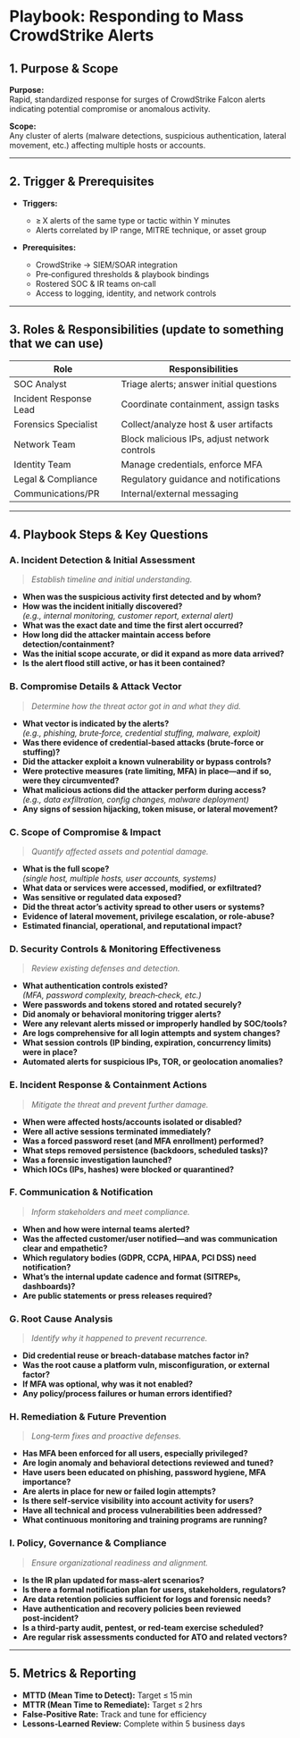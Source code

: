 # Playbook: Responding to Mass CrowdStrike Alerts

## 1. Purpose & Scope
**Purpose:**  
Rapid, standardized response for surges of CrowdStrike Falcon alerts indicating potential compromise or anomalous activity.

**Scope:**  
Any cluster of alerts (malware detections, suspicious authentication, lateral movement, etc.) affecting multiple hosts or accounts.

---

## 2. Trigger & Prerequisites

- **Triggers:**  
  - ≥ X alerts of the same type or tactic within Y minutes  
  - Alerts correlated by IP range, MITRE technique, or asset group

- **Prerequisites:**  
  - CrowdStrike → SIEM/SOAR integration  
  - Pre‑configured thresholds & playbook bindings  
  - Rostered SOC & IR teams on‑call  
  - Access to logging, identity, and network controls

---

## 3. Roles & Responsibilities (update to something that we can use)

| Role                  | Responsibilities                                    |
|-----------------------|-----------------------------------------------------|
| SOC Analyst           | Triage alerts; answer initial questions             |
| Incident Response Lead| Coordinate containment, assign tasks                |
| Forensics Specialist  | Collect/analyze host & user artifacts               |
| Network Team          | Block malicious IPs, adjust network controls        |
| Identity Team         | Manage credentials, enforce MFA                     |
| Legal & Compliance    | Regulatory guidance and notifications               |
| Communications/PR     | Internal/external messaging                         |

---

## 4. Playbook Steps & Key Questions

### A. Incident Detection & Initial Assessment  
> *Establish timeline and initial understanding.*

- **When was the suspicious activity first detected and by whom?**  
- **How was the incident initially discovered?**  
  _(e.g., internal monitoring, customer report, external alert)_  
- **What was the exact date and time the first alert occurred?**  
- **How long did the attacker maintain access before detection/containment?**  
- **Was the initial scope accurate, or did it expand as more data arrived?**  
- **Is the alert flood still active, or has it been contained?**  

### B. Compromise Details & Attack Vector  
> *Determine how the threat actor got in and what they did.*

- **What vector is indicated by the alerts?**  
  _(e.g., phishing, brute‑force, credential stuffing, malware, exploit)_  
- **Was there evidence of credential‑based attacks (brute‑force or stuffing)?**  
- **Did the attacker exploit a known vulnerability or bypass controls?**  
- **Were protective measures (rate limiting, MFA) in place—and if so, were they circumvented?**  
- **What malicious actions did the attacker perform during access?**  
  _(e.g., data exfiltration, config changes, malware deployment)_  
- **Any signs of session hijacking, token misuse, or lateral movement?**  

### C. Scope of Compromise & Impact  
> *Quantify affected assets and potential damage.*

- **What is the full scope?**  
  _(single host, multiple hosts, user accounts, systems)_  
- **What data or services were accessed, modified, or exfiltrated?**  
- **Was sensitive or regulated data exposed?**  
- **Did the threat actor’s activity spread to other users or systems?**  
- **Evidence of lateral movement, privilege escalation, or role‑abuse?**  
- **Estimated financial, operational, and reputational impact?**  

### D. Security Controls & Monitoring Effectiveness  
> *Review existing defenses and detection.*

- **What authentication controls existed?**  
  _(MFA, password complexity, breach‑check, etc.)_  
- **Were passwords and tokens stored and rotated securely?**  
- **Did anomaly or behavioral monitoring trigger alerts?**  
- **Were any relevant alerts missed or improperly handled by SOC/tools?**  
- **Are logs comprehensive for all login attempts and system changes?**  
- **What session controls (IP binding, expiration, concurrency limits) were in place?**  
- **Automated alerts for suspicious IPs, TOR, or geolocation anomalies?**  

### E. Incident Response & Containment Actions  
> *Mitigate the threat and prevent further damage.*

- **When were affected hosts/accounts isolated or disabled?**  
- **Were all active sessions terminated immediately?**  
- **Was a forced password reset (and MFA enrollment) performed?**  
- **What steps removed persistence (backdoors, scheduled tasks)?**  
- **Was a forensic investigation launched?**  
- **Which IOCs (IPs, hashes) were blocked or quarantined?**  

### F. Communication & Notification  
> *Inform stakeholders and meet compliance.*

- **When and how were internal teams alerted?**  
- **Was the affected customer/user notified—and was communication clear and empathetic?**  
- **Which regulatory bodies (GDPR, CCPA, HIPAA, PCI DSS) need notification?**  
- **What’s the internal update cadence and format (SITREPs, dashboards)?**  
- **Are public statements or press releases required?**  

### G. Root Cause Analysis  
> *Identify why it happened to prevent recurrence.*

- **Did credential reuse or breach‑database matches factor in?**  
- **Was the root cause a platform vuln, misconfiguration, or external factor?**  
- **If MFA was optional, why was it not enabled?**  
- **Any policy/process failures or human errors identified?**  

### H. Remediation & Future Prevention  
> *Long‑term fixes and proactive defenses.*

- **Has MFA been enforced for all users, especially privileged?**  
- **Are login anomaly and behavioral detections reviewed and tuned?**  
- **Have users been educated on phishing, password hygiene, MFA importance?**  
- **Are alerts in place for new or failed login attempts?**  
- **Is there self‑service visibility into account activity for users?**  
- **Have all technical and process vulnerabilities been addressed?**  
- **What continuous monitoring and training programs are running?**  

### I. Policy, Governance & Compliance  
> *Ensure organizational readiness and alignment.*

- **Is the IR plan updated for mass‑alert scenarios?**  
- **Is there a formal notification plan for users, stakeholders, regulators?**  
- **Are data retention policies sufficient for logs and forensic needs?**  
- **Have authentication and recovery policies been reviewed post‑incident?**  
- **Is a third‑party audit, pentest, or red‑team exercise scheduled?**  
- **Are regular risk assessments conducted for ATO and related vectors?**  

---

## 5. Metrics & Reporting
- **MTTD (Mean Time to Detect):** Target ≤ 15 min  
- **MTTR (Mean Time to Remediate):** Target ≤ 2 hrs  
- **False‑Positive Rate:** Track and tune for efficiency  
- **Lessons‑Learned Review:** Complete within 5 business days  
